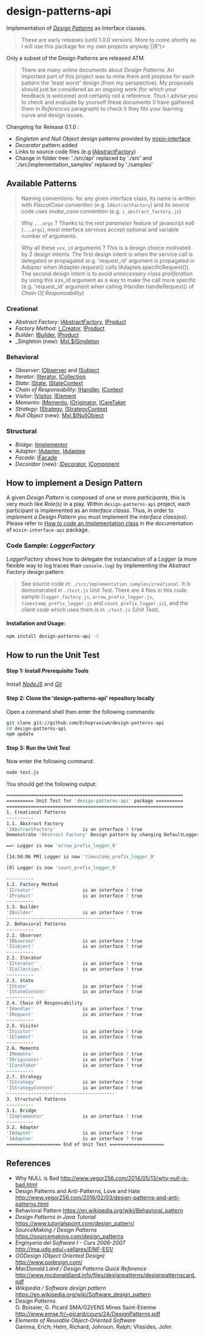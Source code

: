 # design-patterns-api

Implementation of [_Design Patterns_](http://www.mcdonaldland.info/files/designpatterns/designpatternscard.pdf) as Interface classes.
>These are early releases (until 1.0.0 version). More to come shortly as I will use this package for my own projects anyway [|8^)>  

Only a subset of the Design Patterns are released ATM

>There are many online documents about _Design Patterns_. An important part of this project was to mine them and propose for each pattern the 'least worst' design (from my perspective). My proposals should just be considered as an ongoing work (for which your feedback is welcome) and certainly not a reference. Thus I advise you to check and evaluate by yourself these  documents (I have gathered them in _References_ paragraph) to check it they fits your learning curve and design issues.
  
Changelog for Release 0.1.0 :
* _Singleton_ and _Null Object_ design patterns provided by [mixin-interface](https://github.com/Echopraxium/mixin-interface)
* _Decorator_ pattern added 
* Links to source code files (e.g [IAbstractFactory](https://www.npmjs.com/package/design-patterns-api/src/creational/i_abstract_factory.js))
* Change in folder tree: './src/api' replaced by './src' and './src/implementation_samples' replaced by './samples' 

## Available Patterns

>Naming conventions: for any given interface class, its name is written with _PascalCase_ convention (e.g. `IAbstractFactory`) and its source code uses _snake_case_ convention (e.g. `i_abstract_factory.js`)

>Why `...args` ? Thanks to the _rest parameter_ feature of javascript es6 (`...args`), most interface services accept optional and variable number of arguments.

>Why all these `xxx_id` arguments ? This is a design choice motivated by 2 design intents. The first design intent is when the service call is delegated or propagated (e.g. 'request_id' argument is propagated in _Adapter_ when IAdapter.request() calls IAdaptee.specificRequest()). The second design intent is to avoid _unnecessary class proliferation_ by using this xxx_id argument as a way to make the call more specific (e.g. 'request_id' argument when calling IHandler.handleRequest() of _Chain Of Responsability_)

### Creational
* _Abstract Factory_: [IAbstractFactory](https://www.npmjs.com/package/design-patterns-api/src/creational/i_abstract_factory.js), [IProduct](https://www.npmjs.com/package/design-patterns-api/src/creational/i_product.js)
* _Factory Method_: [I_Creator](https://www.npmjs.com/package/design-patterns-api/src/creational/i_creator.js), [IProduct](https://www.npmjs.com/package/design-patterns-api/src/creational/i_product.js)
* _Builder_: [IBuilder](https://www.npmjs.com/package/design-patterns-api/src/creational/i_builder.js), [IProduct](https://www.npmjs.com/package/design-patterns-api/src/creational/i_product.js)
* _Singleton (new): [MxI.$ISingleton](https://www.npmjs.com/package/mixin-interface-api/README.md#singleton-feature)

### Behavioral
* _Observer_: [IObserver](https://www.npmjs.com/package/design-patterns-api/src/behavioral/i_observer.js) and [ISubject](https://www.npmjs.com/package/design-patterns-api/src/behavioral/i_subject.js)
* _Iterator_: [IIterator](https://www.npmjs.com/package/design-patterns-api/src/behavioral/i_iterator.js), [ICollection](https://www.npmjs.com/package/design-patterns-api/src/behavioral/i_collection.js)
* _State_: [IState](https://www.npmjs.com/package/design-patterns-api/src/behavioral/i_state.js), [IStateContext](https://www.npmjs.com/package/design-patterns-api/src/behavioral/i_state_context.js)
* _Chain of Responsability_: [IHandler](https://www.npmjs.com/package/design-patterns-api/src/behavioral/i_handler.js), [IContext](https://www.npmjs.com/package/design-patterns-api/src/behavioral/i_context.js)
* _Visitor_: [IVisitor](https://www.npmjs.com/package/design-patterns-api/src/behavioral/i_visitor.js), [IElement](https://www.npmjs.com/package/design-patterns-api/src/behavioral/i_element.js)
* _Memento_: [IMemento](https://www.npmjs.com/package/design-patterns-api/src/behavioral/i_memento.js), [IOriginator](https://www.npmjs.com/package/design-patterns-api/src/behavioral/i_originator.js), [ICareTaker](https://www.npmjs.com/package/design-patterns-api/src/behavioral/i_care_taker.js)
* _Strategy_: [IStrategy](https://www.npmjs.com/package/design-patterns-api/src/behavioral/i_strategy.js), [IStrategyContext](https://www.npmjs.com/package/design-patterns-api/src/behavioral/i_strategy_context.js)
* _Null Object_ (new): [MxI.$INullObject](https://www.npmjs.com/package/mixin-interface-api/README.md#null-object-feature)

### Structural
* _Bridge_: [IImplementor](https://www.npmjs.com/package/design-patterns-api/src/structural/i_implementor.js)
* _Adapter_: [IAdapter](https://www.npmjs.com/package/design-patterns-api/src/structural/i_adapter.js), [IAdaptee](https://www.npmjs.com/package/design-patterns-api/src/structural/i_adaptee.js)
* _Facade_: [IFacade](https://www.npmjs.com/package/design-patterns-api/src/structural/i_facade.js)
* _Decorator_ (new): [IDecorator](https://www.npmjs.com/package/design-patterns-api/src/structural/i_decorator.js), [IComponent](https://www.npmjs.com/package/design-patterns-api/src/structural/i_component.js)


## How to implement a Design Pattern
A given _Design Pattern_ is composed of one or more _participants_, this is very much like _Role(s)_ in a play. Within `design-patterns-api` project, each participant is implemented as an _interface classs_. Thus, in order to _implement a Design Pattern_ you must implement the _interface class(es)_. Please refer to [How to code an Implementation class](https://github.com/Echopraxium/mixin-interface-api/blob/master/README.md#how-to-code-an-implementation-class) in the documentation of `mixin-interface-api` package.

### Code Sample: _LoggerFactory_
_LoggerFactory_ shows how to delegate the instanciation of a _Logger_ (a more flexible way to log traces than `console.log`) by implementing the _Abstract Factory_ design pattern.

 >See source code in: `./src/implementation_samples/creational`. It is demonstrated in `./test.js` Unit Test. There are 4 files in this code sample (`logger_factory.js`, `arrow_prefix_logger.js`, `timestamp_prefix_logger.js` and  `count_prefix_logger.js`), and the client code which uses them is in `./test.js` (Unit Test).


#### Installation and Usage:
```bash
npm install design-patterns-api -S
```

## How to run the Unit Test
#### Step 1: Install Prerequisite Tools
Install [_NodeJS_](https://nodejs.org/en/) and [_Git_](https://git-scm.com/)

#### Step 2: Clone the 'design-patterns-api' repository locally
Open a command shell then enter the following commands:
```bash
git clone git://github.com/Echopraxium/design-patterns-api
cd design-patterns-api
npm update
```

#### Step 3: Run the Unit Test
Now enter the following command:
```bash
node test.js
```

You should get the following output:
```bash
=================================================================
========== Unit Test for 'design-patterns-api' package ==========
=================================================================
1. Creational Patterns
----------
1.1. Abstract Factory
'IAbstractFactory'          is an interface ? true
Demonstrate 'Abstract Factory' Design pattern by changing DefaultLogger:

==> Logger is now 'arrow_prefix_logger_0'

[14:50:06 PM] Logger is now 'timestamp_prefix_logger_0'

[0] Logger is now 'count_prefix_logger_0'

----------
1.2. Factory Method
'ICreator'                  is an interface ? true
'IProduct'                  is an interface ? true
----------
1.3. Builder
'IBuilder'                  is an interface ? true
----------------------------------------
2. Behavioral Patterns
----------
2.1. Observer
'IObserver'                 is an interface ? true
'ISubject'                  is an interface ? true
----------
2.2. Iterator
'IIterator'                 is an interface ? true
'ICollection'               is an interface ? true
----------
2.3. State
'IState'                    is an interface ? true
'IStateContext'             is an interface ? true
----------
2.4. Chain Of Responsability
'IHandler'                  is an interface ? true
'IRequest'                  is an interface ? true
----------
2.5. Visitor
'IVisitor'                  is an interface ? true
'IElement'                  is an interface ? true
----------
2.6. Memento
'IMemento'                  is an interface ? true
'IOriginator'               is an interface ? true
'ICareTaker'                is an interface ? true
----------
2.7. Strategy
'IStrategy'                 is an interface ? true
'IStrategyContext'          is an interface ? true
----------------------------------------
3. Structural Patterns
----------
3.1. Bridge
'IImplementor'              is an interface ? true
----------
3.2. Adapter
'IAdapter'                  is an interface ? true
'IAdaptee'                  is an interface ? true
==================== End of Unit Test ====================
```

## References
* Why NULL is Bad
  http://www.yegor256.com/2014/05/13/why-null-is-bad.html
* Design Patterns and Anti-Patterns, Love and Hate
  http://www.yegor256.com/2016/02/03/design-patterns-and-anti-patterns.html
* Behavioral Pattern
  https://en.wikipedia.org/wiki/Behavioral_pattern
* _Design Patterns in Java Tutorial_
  https://www.tutorialspoint.com/design_pattern/
* _SourceMaking / Design Patterns_  
  https://sourcemaking.com/design_patterns
* _Enginyeria del Software I - Curs 2006-2007_  
  http://ima.udg.edu/~sellares/EINF-ES1/
* _OODesign (Object Oriented Design)_  
  http://www.oodesign.com/
* _MacDonald Land / Design Patterns Quick Reference_  
  http://www.mcdonaldland.info/files/designpatterns/designpatternscard.pdf
* _Wikipedia / Software design pattern_    
  https://en.wikipedia.org/wiki/Software_design_pattern
* _Design Patterns_  
  O. Boissier, G. Picard SMA/G2I/ENS Mines Saint-Etienne
  http://www.emse.fr/~picard/cours/2A/DesignPatterns.pdf
* _Elements of Reusable Object-Oriented Software_    
  Gamma, Erich; Helm, Richard; Johnson, Ralph; Vlissides, John

